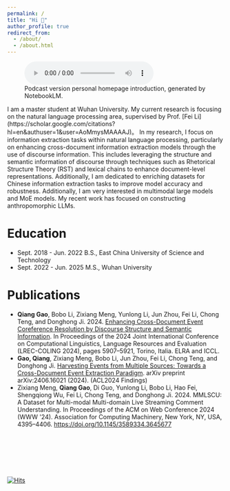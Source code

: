```yaml
---
permalink: /
title: "Hi 👋"
author_profile: true
redirect_from: 
  - /about/
  - /about.html
---
```


<figure>
  <audio controls>
    <source src="../files/tensor.mp3" type="audio/mpeg">
    Your browser does not support the audio element.
  </audio>
  <figcaption>Podcast version personal homepage introduction, generated by NotebookLM.</figcaption>
</figure>
I am a master student at Wuhan University. My current research is focusing on the natural language processing area, supervised by Prof. [Fei Li](https://scholar.google.com/citations?hl=en&authuser=1&user=AoMmysMAAAAJ)。 In my research, I focus on information extraction tasks within natural language processing, particularly on enhancing cross-document information extraction models through the use of discourse information. This includes leveraging the structure and semantic information of discourse through techniques such as Rhetorical Structure Theory (RST) and lexical chains to enhance document-level representations. Additionally, I am dedicated to enriching datasets for Chinese information extraction tasks to improve model accuracy and robustness. Additionally, I am very interested in multimodal large models and MoE models. My recent work has focused on constructing anthropomorphic LLMs.

**Education**
======
* Sept. 2018 - Jun. 2022 B.S., East China University of Science and Technology
* Sept. 2022 - Jun. 2025 M.S., Wuhan University

**Publications**
======
+ **Qiang Gao**, Bobo Li, Zixiang Meng, Yunlong Li, Jun Zhou, Fei Li, Chong Teng, and Donghong Ji. 2024. [Enhancing Cross-Document Event Coreference Resolution by Discourse Structure and Semantic Information](https://aclanthology.org/2024.lrec-main.523/). In Proceedings of the 2024 Joint International Conference on Computational Linguistics, Language Resources and Evaluation (LREC-COLING 2024), pages 5907–5921, Torino, Italia. ELRA and ICCL.
+ **Gao, Qiang**, Zixiang Meng, Bobo Li, Jun Zhou, Fei Li, Chong Teng, and Donghong Ji. [Harvesting Events from Multiple Sources: Towards a Cross-Document Event Extraction Paradigm](https://arxiv.org/abs/2406.16021). arXiv preprint arXiv:2406.16021 (2024). (ACL2024 Findings)
+ Zixiang Meng, **Qiang Gao**, Di Guo, Yunlong Li, Bobo Li, Hao Fei, Shengqiong Wu, Fei Li, Chong Teng, and Donghong Ji. 2024. MMLSCU: A Dataset for Multi-modal Multi-domain Live Streaming Comment Understanding. In Proceedings of the ACM on Web Conference 2024 (WWW '24). Association for Computing Machinery, New York, NY, USA, 4395–4406. https://doi.org/10.1145/3589334.3645677

<br/>
<br/>
<br/>
<br/>
<br/>

[![Hits](https://hits.seeyoufarm.com/api/count/incr/badge.svg?url=https%3A%2F%2Fcooper12121.github.io&count_bg=%2379C83D&title_bg=%23555555&icon=&icon_color=%23E7E7E7&title=hits&edge_flat=false)](https://hits.seeyoufarm.com)
